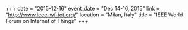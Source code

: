 +++
date = "2015-12-16"
event_date = "Dec 14-16, 2015"
link = "http://www.ieee-wf-iot.org/"
location = "Milan, Italy"
title = "IEEE World Forum on Internet of Things"
+++
